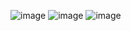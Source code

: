 ![image](https://github.com/user-attachments/assets/76f09e96-bc49-45e6-b155-fc908d6c7200)
![image](https://github.com/user-attachments/assets/a31b7086-d43c-4d67-aacc-6b9004a20288)
![image](https://github.com/user-attachments/assets/15dd56d1-49f3-46dc-a038-657e6925da80)
